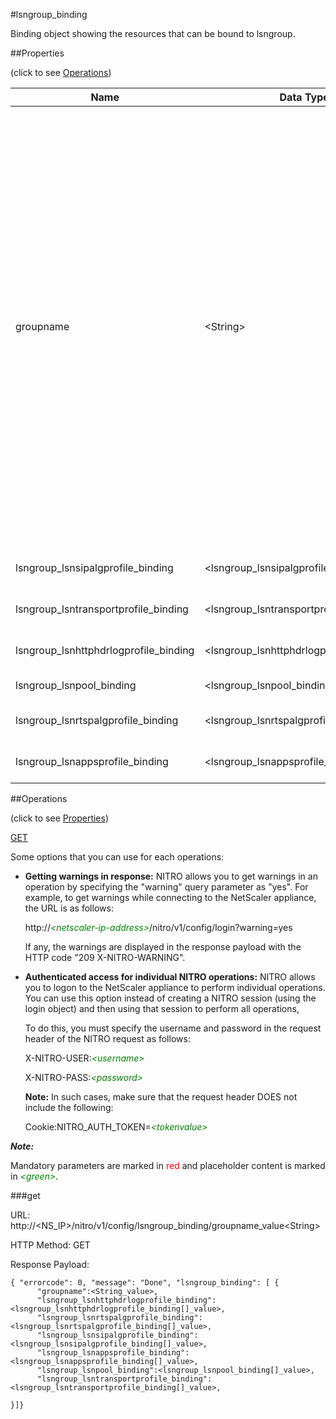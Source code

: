 #lsngroup_binding

Binding object showing the resources that can be bound to lsngroup.


##Properties 
<span>(click to see [Operations](#operations))</span>


<table><thead><tr><th>Name</th><th> Data Type</th><th> Permissions</th><th>Description</th></tr></thead><tbody><tr><td>groupname</td><td>&lt;String></td><td>Read-write</td><td>Name for the LSN group. Must begin with an ASCII alphanumeric or underscore (_) character, and must contain only ASCII alphanumeric, underscore, hash (#), period (.), space, colon (:), at (@), equals (=), and hyphen (-) characters. Cannot be changed after the LSN group is created. The following requirement applies only to the NetScaler CLI: If the name includes one or more spaces, enclose the name in double or single quotation marks (for example, "lsn group1" or lsn group1).&lt;br>Minimum length = 1&lt;br>Maximum length = 127</td><tr><tr><td>lsngroup_lsnsipalgprofile_binding</td><td>&lt;lsngroup_lsnsipalgprofile_binding[]></td><td>Read-only</td><td>lsnsipalgprofile that can be bound to lsngroup.</td><tr><tr><td>lsngroup_lsntransportprofile_binding</td><td>&lt;lsngroup_lsntransportprofile_binding[]></td><td>Read-only</td><td>lsntransportprofile that can be bound to lsngroup.</td><tr><tr><td>lsngroup_lsnhttphdrlogprofile_binding</td><td>&lt;lsngroup_lsnhttphdrlogprofile_binding[]></td><td>Read-only</td><td>lsnhttphdrlogprofile that can be bound to lsngroup.</td><tr><tr><td>lsngroup_lsnpool_binding</td><td>&lt;lsngroup_lsnpool_binding[]></td><td>Read-only</td><td>lsnpool that can be bound to lsngroup.</td><tr><tr><td>lsngroup_lsnrtspalgprofile_binding</td><td>&lt;lsngroup_lsnrtspalgprofile_binding[]></td><td>Read-only</td><td>lsnrtspalgprofile that can be bound to lsngroup.</td><tr><tr><td>lsngroup_lsnappsprofile_binding</td><td>&lt;lsngroup_lsnappsprofile_binding[]></td><td>Read-only</td><td>lsnappsprofile that can be bound to lsngroup.</td><tr></tbody></table>
##Operations 
<span>(click to see [Properties](#properties))</span>


[GET](#get)


Some options that you can use for each operations:
<ul><li><p><b>Getting warnings in response:</b> NITRO allows you to get warnings in an operation by specifying the "warning" query parameter as "yes". For example, to get warnings while connecting to the NetScaler appliance, the URL is as follows:</p><p>http://<span style="color:green;font-style:italic;">&lt;netscaler-ip-address&gt;</span>/nitro/v1/config/login?warning=yes</p><p>If any, the warnings are displayed in the response payload with the HTTP code "209 X-NITRO-WARNING".</p></li><li><p><b>Authenticated access for individual NITRO operations:</b> NITRO allows you to logon to the NetScaler appliance to perform individual operations. You can use this option instead of creating a NITRO session (using the login object) and then using that session to perform all operations,</p><p>To do this, you must specify the username and password in the request header of the NITRO request as follows:</p><p>X-NITRO-USER:<span style="color:green;font-style:italic;">&lt;username&gt;</span></p><p>X-NITRO-PASS:<span style="color:green;font-style:italic;">&lt;password&gt;</span></p><p><b>Note:</b> In such cases, make sure that the request header DOES not include the following:</p><p>Cookie:NITRO_AUTH_TOKEN=<span style="color:green;font-style:italic;">&lt;tokenvalue&gt;</span></p></li></ul>



***Note:*** 
Mandatory parameters are marked in <span style="color:#FF0000;">red</span> and placeholder content is marked in <span style="color:green;font-style:italic">&lt;green&gt;</span>.

###get



URL: http://&lt;NS_IP&gt;/nitro/v1/config/lsngroup_binding/groupname_value&lt;String&gt;
HTTP Method: GET
Response Payload: ```{ "errorcode": 0, "message": "Done", "lsngroup_binding": [ {      "groupname":<String_value>,      "lsngroup_lsnhttphdrlogprofile_binding":<lsngroup_lsnhttphdrlogprofile_binding[]_value>,      "lsngroup_lsnrtspalgprofile_binding":<lsngroup_lsnrtspalgprofile_binding[]_value>,      "lsngroup_lsnsipalgprofile_binding":<lsngroup_lsnsipalgprofile_binding[]_value>,      "lsngroup_lsnappsprofile_binding":<lsngroup_lsnappsprofile_binding[]_value>,      "lsngroup_lsnpool_binding":<lsngroup_lsnpool_binding[]_value>,      "lsngroup_lsntransportprofile_binding":<lsngroup_lsntransportprofile_binding[]_value>,}]}```



